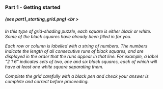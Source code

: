 ### Part 1 - Getting started

##### (see part1_starting_grid.png) <br \>
<em>
In this type of grid-shading puzzle, each square is either black or white. Some of the black squares have already been filled in for you.

Each row or column is labelled with a string of numbers. The numbers indicate the length of all consecutive runs of black squares, and are displayed in the order that the runs appear in that line. For example, a label "2 1 6" indicates sets of two, one and six black squares, each of which will have at least one white square separating them.

Complete the grid carefully with a black pen and check your answer is complete and correct before proceeding.
</em>
